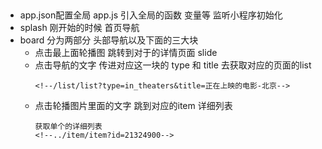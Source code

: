 ## 
- app.json配置全局
  app.js 引入全局的函数 变量等 监听小程序初始化
- splash 刚开始的时候 首页导航
- board 分为两部分 头部导航以及下面的三大块 
  + 点击最上面轮播图 跳转到对于的详情页面  slide
  + 点击导航的文字 传进对应这一块的 type 和 title 去获取对应的页面的list
     ```
     <!--/list/list?type=in_theaters&title=正在上映的电影-北京-->
     ```
  + 点击轮播图片里面的文字 跳到对应的item 详细列表 
    ```
    获取单个的详细列表
    <!--../item/item?id=21324900-->
    ```